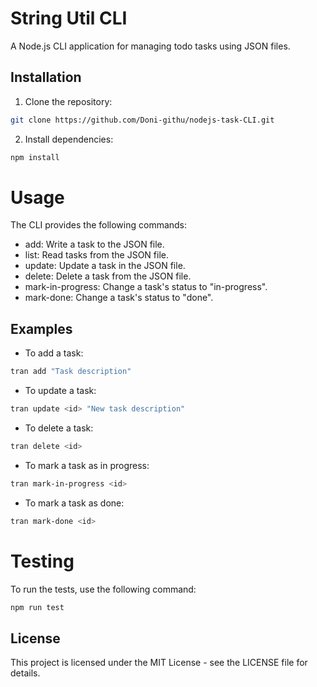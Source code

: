 # String Util CLI

A Node.js CLI application for managing todo tasks using JSON files.


## Installation

1. Clone the repository:

```bash
git clone https://github.com/Doni-githu/nodejs-task-CLI.git
```

2. Install dependencies:

```bash
npm install
```

# Usage

The CLI provides the following commands:

- add: Write a task to the JSON file.
- list: Read tasks from the JSON file.
- update: Update a task in the JSON file.
- delete: Delete a task from the JSON file.
- mark-in-progress: Change a task's status to "in-progress".
- mark-done: Change a task's status to "done".

## Examples

- To add a task:

```bash
tran add "Task description"
```

- To update a task:

```bash
tran update <id> "New task description"
```
    
- To delete a task:

```bash
tran delete <id>
```

- To mark a task as in progress:
```bash
tran mark-in-progress <id>
```
- To mark a task as done:
```bash
tran mark-done <id>
```

# Testing
To run the tests, use the following command:

```bash
npm run test
```

## License
This project is licensed under the MIT License - see the LICENSE file for details.

